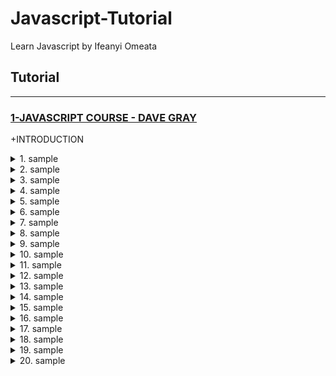# Javascript-Tutorial

Learn Javascript by Ifeanyi Omeata

## Tutorial

---

### [1-JAVASCRIPT COURSE - DAVE GRAY](#)

+INTRODUCTION

<details>
  <summary>1. sample</summary>

```js

```

```js

```

</details>

<details>
  <summary>2. sample</summary>

```js

```

```js

```

</details>

<details>
  <summary>3. sample</summary>

```js

```

```js

```

</details>

<details>
  <summary>4. sample</summary>

```js

```

```js

```

</details>

<details>
  <summary>5. sample</summary>

```js

```

```js

```

</details>

<details>
  <summary>6. sample</summary>

```js

```

```js

```

</details>

<details>
  <summary>7. sample</summary>

```js

```

```js

```

</details>

<details>
  <summary>8. sample</summary>

```js

```

```js

```

</details>

<details>
  <summary>9. sample</summary>

```js

```

```js

```

</details>

<details>
  <summary>10. sample</summary>

```js

```

```js

```

</details>

<details>
  <summary>11. sample</summary>

```js

```

```js

```

</details>

<details>
  <summary>12. sample</summary>

```js

```

```js

```

</details>

<details>
  <summary>13. sample</summary>

```js

```

```js

```

</details>

<details>
  <summary>14. sample</summary>

```js

```

```js

```

</details>

<details>
  <summary>15. sample</summary>

```js

```

```js

```

</details>

<details>
  <summary>16. sample</summary>

```js

```

```js

```

</details>

<details>
  <summary>17. sample</summary>

```js

```

```js

```

</details>

<details>
  <summary>18. sample</summary>

```js

```

```js

```

</details>

<details>
  <summary>19. sample</summary>

```js

```

```js

```

</details>

<details>
  <summary>20. sample</summary>

```js

```

```js

```

</details>

